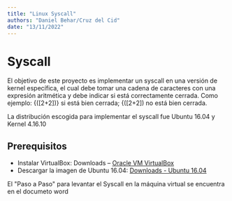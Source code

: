```yaml
---
title: "Linux Syscall"
authors: "Daniel Behar/Cruz del Cid"
date: "13/11/2022"
---
```


# Syscall

El objetivo de este proyecto es implementar un syscall en una versión de kernel específica, el cual debe tomar una cadena de caracteres con una expresión aritmética y debe indicar si está correctamente cerrada. Como ejemplo: {([2+2])} si está bien cerrada; {([2+2]) no está bien cerrada. 

La distribución escogida para implementar el syscall fue Ubuntu 16.04 y Kernel 4.16.10 

## Prerequisitos

- Instalar VirtualBox: Downloads – [Oracle VM VirtualBox](https://www.virtualbox.org/wiki/Downloads)
- Descargar la imagen de Ubuntu 16.04: [Downloads - Ubuntu 16.04](https://releases.ubuntu.com/16.04/)

El "Paso a Paso" para levantar el Syscall en la máquina virtual se encuentra en el documeto word
